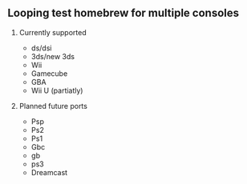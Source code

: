 ## Looping test homebrew for multiple consoles
1. Currently supported
   - ds/dsi 
   - 3ds/new 3ds 
   - Wii
   - Gamecube
   - GBA
   - Wii U (partiatly) 

2. Planned future ports
   - Psp
   - Ps2
   - Ps1
   - Gbc
   - gb
   - ps3
   - Dreamcast

